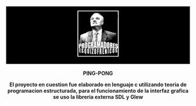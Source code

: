 ![No se encontro logo readme](LogoReadme/LogoReadmePE.png)
<p align="center">
  <b>PING-PONG</b>
</p>
<p align="center">
  <b>El proyecto en cuestion fue elaborado en lenguaje c utilizando teoria de programacion estructurada, para el funcionamiento de la interfaz grafica se uso la libreria externa SDL y Glew</b>
</p>
